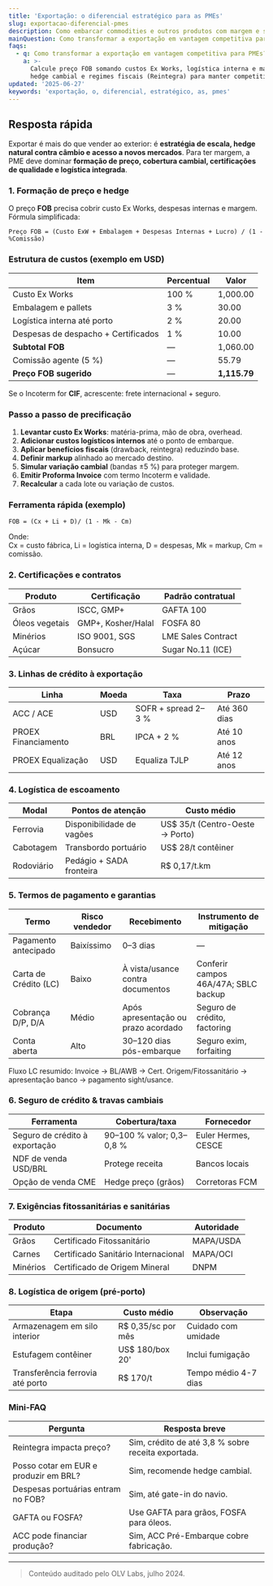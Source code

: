 ```yaml
---
title: 'Exportação: o diferencial estratégico para as PMEs'
slug: exportacao-diferencial-pmes
description: Como embarcar commodities e outros produtos com margem e segurança.
mainQuestion: Como transformar a exportação em vantagem competitiva para PMEs?
faqs:
  - q: Como transformar a exportação em vantagem competitiva para PMEs?
    a: >-
      Calcule preço FOB somando custos Ex Works, logística interna e margem; use
      hedge cambial e regimes fiscais (Reintegra) para manter competitividade.
updated: '2025-06-27'
keywords: 'exportação, o, diferencial, estratégico, as, pmes'
---
```


## Resposta rápida

Exportar é mais do que vender ao exterior: é **estratégia de escala, hedge natural contra câmbio e acesso a novos mercados**. Para ter margem, a PME deve dominar **formação de preço, cobertura cambial, certificações de qualidade e logística integrada**.

### 1. Formação de preço e hedge

O preço **FOB** precisa cobrir custo Ex Works, despesas internas e margem. Fórmula simplificada:

`Preço FOB = (Custo ExW + Embalagem + Despesas Internas + Lucro) / (1 - %Comissão)`

### Estrutura de custos (exemplo em USD)

| Item | Percentual | Valor |
| --- | --- | --- |
| Custo Ex Works | 100 % | 1,000.00 |
| Embalagem e pallets | 3 % | 30.00 |
| Logística interna até porto | 2 % | 20.00 |
| Despesas de despacho + Certificados | 1 % | 10.00 |
| **Subtotal FOB** | — | 1,060.00 |
| Comissão agente (5 %) | — | 55.79 |
| **Preço FOB sugerido** | — | **1,115.79** |

Se o Incoterm for **CIF**, acrescente: frete internacional + seguro.

### Passo a passo de precificação

1. **Levantar custo Ex Works**: matéria-prima, mão de obra, overhead.  
2. **Adicionar custos logísticos internos** até o ponto de embarque.  
3. **Aplicar benefícios fiscais** (drawback, reintegra) reduzindo base.  
4. **Definir markup** alinhado ao mercado destino.  
5. **Simular variação cambial** (bandas ±5 %) para proteger margem.  
6. **Emitir Proforma Invoice** com termo Incoterm e validade.  
7. **Recalcular** a cada lote ou variação de custos.

### Ferramenta rápida (exemplo)

`FOB = (Cx + Li + D)/ (1 - Mk - Cm)`

Onde:  
Cx = custo fábrica, Li = logística interna, D = despesas, Mk = markup, Cm = comissão.

### 2. Certificações e contratos

| Produto | Certificação | Padrão contratual |
| --- | --- | --- |
| Grãos | ISCC, GMP+ | GAFTA 100 |
| Óleos vegetais | GMP+, Kosher/Halal | FOSFA 80 |
| Minérios | ISO 9001, SGS | LME Sales Contract |
| Açúcar | Bonsucro | Sugar No.11 (ICE) |

### 3. Linhas de crédito à exportação

| Linha | Moeda | Taxa | Prazo |
| --- | --- | --- | --- |
| ACC / ACE | USD | SOFR + spread 2–3 % | Até 360 dias |
| PROEX Financiamento | BRL | IPCA + 2 % | Até 10 anos |
| PROEX Equalização | USD | Equaliza TJLP | Até 12 anos |

### 4. Logística de escoamento

| Modal | Pontos de atenção | Custo médio |
| --- | --- | --- |
| Ferrovia | Disponibilidade de vagões | US$ 35/t (Centro-Oeste → Porto) |
| Cabotagem | Transbordo portuário | US$ 28/t contêiner |
| Rodoviário | Pedágio + SADA fronteira | R$ 0,17/t.km |

### 5. Termos de pagamento e garantias

| Termo | Risco vendedor | Recebimento | Instrumento de mitigação |
| --- | --- | --- | --- |
| Pagamento antecipado | Baixíssimo | 0–3 dias | — |
| Carta de Crédito (LC) | Baixo | À vista/usance contra documentos | Conferir campos 46A/47A; SBLC backup |
| Cobrança D/P, D/A | Médio | Após apresentação ou prazo acordado | Seguro de crédito, factoring |
| Conta aberta | Alto | 30–120 dias pós-embarque | Seguro exim, forfaiting |

Fluxo LC resumido: Invoice → BL/AWB → Cert. Origem/Fitossanitário → apresentação banco → pagamento sight/usance.

### 6. Seguro de crédito & travas cambiais

| Ferramenta | Cobertura/taxa | Fornecedor |
| --- | --- | --- |
| Seguro de crédito à exportação | 90–100 % valor; 0,3–0,8 % | Euler Hermes, CESCE | 
| NDF de venda USD/BRL | Protege receita | Bancos locais |
| Opção de venda CME | Hedge preço (grãos) | Corretoras FCM |

### 7. Exigências fitossanitárias e sanitárias

| Produto | Documento | Autoridade |
| --- | --- | --- |
| Grãos | Certificado Fitossanitário | MAPA/USDA |
| Carnes | Certificado Sanitário Internacional | MAPA/OCI | 
| Minérios | Certificado de Origem Mineral | DNPM |

### 8. Logística de origem (pré-porto)

| Etapa | Custo médio | Observação |
| --- | --- | --- |
| Armazenagem em silo interior | R$ 0,35/sc por mês | Cuidado com umidade |
| Estufagem contêiner | US$ 180/box 20' | Inclui fumigação |
| Transferência ferrovia até porto | R$ 170/t | Tempo médio 4-7 dias |

### Mini-FAQ

| Pergunta | Resposta breve |
| --- | --- |
| Reintegra impacta preço? | Sim, crédito de até 3,8 % sobre receita exportada. |
| Posso cotar em EUR e produzir em BRL? | Sim, recomende hedge cambial. |
| Despesas portuárias entram no FOB? | Sim, até gate-in do navio. |
| GAFTA ou FOSFA? | Use GAFTA para grãos, FOSFA para óleos. |
| ACC pode financiar produção? | Sim, ACC Pré-Embarque cobre fabricação.

---

> Conteúdo auditado pelo OLV Labs, julho 2024.
